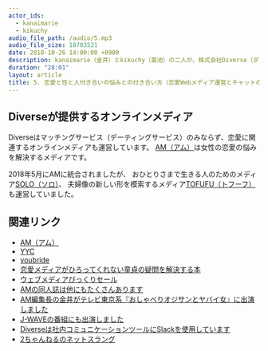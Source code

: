 ```yaml
---
actor_ids:
  - kanaimarie
  - kikuchy
audio_file_path: /audio/5.mp3
audio_file_size: 18703521
date: 2018-10-26 14:00:00 +0900
description: kanaimarie（金井）とkikuchy（菊池）の二人が、株式会社Diverse（ダイバース）のAM（アム）という恋愛メディアと、インターネットメディアの作り方、チャットでのコミュニケーションについて話しました。
duration: "28:01"
layout: article
title: 5. 恋愛と性と人付き合いの悩みとの付き合い方（恋愛Webメディア運営とチャットのコツ）
---
```



## Diverseが提供するオンラインメディア

Diverseはマッチングサービス（デーティングサービス）のみならず、恋愛に関連するオンラインメディアも運営しています。
[AM（アム）](https://am-our.com/)は女性の恋愛の悩みを解決するメディアです。

2018年5月にAMに統合されましたが、
おひとりさまで生きる人のためのメディア[SOLO（ソロ）](https://sololife.jp/)、
夫婦像の新しい形を模索するメディア[TOFUFU（トフーフ）](https://tofufu.me/)も運営していました。



## 関連リンク

- [AM（アム）](https://am-our.com/)
- [YYC](https://www.yyc.co.jp/)
- [youbride](https://youbride.jp/)
- [恋愛メディアがひろってくれない童貞の疑問を解決する本](https://am-our.booth.pm/items/447390)
- [ウェブメディアびっくりセール](https://portal.nifty.com/bikkurisale03/)
- [AMの同人誌は他にもたくさんあります](https://am-our.booth.pm/)
- [AM編集長の金井がテレビ東京系『おしゃべりオジサンとヤバイ女』に出演しました](http://www.tv-tokyo.co.jp/plus/entertainment/entry/2018/017730.html)
- [J-WAVEの番組にも出演しました](https://www.j-wave.co.jp/blog/news/2017/06/-ng.html)
- [Diverseは社内コミュニケーションツールにSlackを使用しています](https://www.wantedly.com/companies/diverse-inc/post_articles/138002)
- [2ちゃんねるのネットスラング](https://ja.wikipedia.org/wiki/2%E3%81%A1%E3%82%83%E3%82%93%E3%81%AD%E3%82%8B%E7%94%A8%E8%AA%9E)

